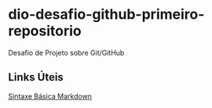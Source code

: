 # dio-desafio-github-primeiro-repositorio
Desafio de Projeto sobre Git/GitHub

## Links Úteis
[Síntaxe Básica Markdown](https://markdown.net.br/sintaxe-basica/)

